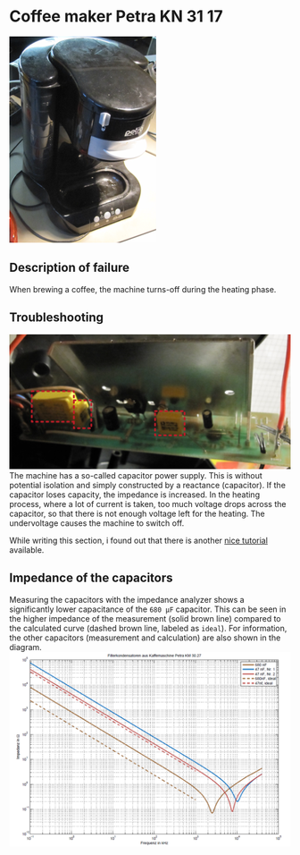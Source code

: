 # Coffee maker Petra KN 31 17
![overview](figures/overview.png)


## Description of failure
When brewing a coffee, the machine turns-off during the heating phase. 

## Troubleshooting
![power_pcb_capacitor](figures/power_pcb_labeled.png)
The machine has a so-called capacitor power supply. This is without potential isolation and simply constructed by a reactance (capacitor). If the capacitor loses capacity, the impedance is increased. In the heating process, where a lot of current is taken, too much voltage drops across the capacitor, so that there is not enough voltage left for the heating. The undervoltage causes the machine to switch off.

While writing this section, i found out that there is another [nice tutorial](https://de.ifixit.com/Anleitung/Petra+KN+31+17+Kondensatorentausch/42978) available. 

## Impedance of the capacitors
Measuring the capacitors with the impedance analyzer shows a significantly lower capacitance of the `680 µF` capacitor. This can be seen in the higher impedance of the measurement (solid brown line) compared to the calculated curve (dashed brown line, labeled as `ideal`). For information, the other capacitors (measurement and calculation) are also shown in the diagram.
![impedance](figures/impedance.png)

